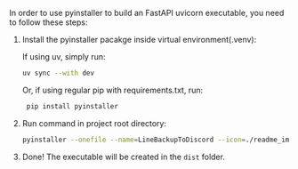 In order to use pyinstaller to build an FastAPI uvicorn executable, you need to follow these steps:

1. Install the pyinstaller pacakge inside virtual environment(.venv):

   If using uv, simply run:
   ```bash
   uv sync --with dev
   ```

   Or, if using regular pip with requirements.txt, run:
   ```bash
    pip install pyinstaller
    ```

2. Run command in project root directory:
    ```bash
    pyinstaller --onefile --name=LineBackupToDiscord --icon=./readme_imgs/logo.ico  --additional-hooks-dir .\extra_hooks\ main.py
    ```

3. Done! The executable will be created in the `dist` folder.